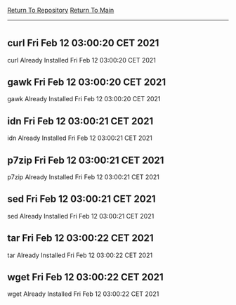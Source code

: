 [Return To Repository](https://github.com/bast69/piholeparser/)
[Return To Main](https://github.com/bast69/piholeparser/blob/master/RecentRunLogs/Mainlog.md)
____________________________________
# 
## curl Fri Feb 12 03:00:20 CET 2021
curl Already Installed Fri Feb 12 03:00:20 CET 2021
## gawk Fri Feb 12 03:00:20 CET 2021
gawk Already Installed Fri Feb 12 03:00:20 CET 2021
## idn Fri Feb 12 03:00:21 CET 2021
idn Already Installed Fri Feb 12 03:00:21 CET 2021
## p7zip Fri Feb 12 03:00:21 CET 2021
p7zip Already Installed Fri Feb 12 03:00:21 CET 2021
## sed Fri Feb 12 03:00:21 CET 2021
sed Already Installed Fri Feb 12 03:00:21 CET 2021
## tar Fri Feb 12 03:00:22 CET 2021
tar Already Installed Fri Feb 12 03:00:22 CET 2021
## wget Fri Feb 12 03:00:22 CET 2021
wget Already Installed Fri Feb 12 03:00:22 CET 2021
